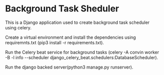 # Background Task Sheduler

This is a Django application used to create background task scheduler using celery.

Create a virtual environment and install the dependencies using requiremnts.txt (pip3 install -r requirements.txt).   
  
Run the Celery beat service for background tasks (celery -A convin worker -B -l info --scheduler django_celery_beat.schedulers:DatabaseScheduler).  
  
Run the django backed server(python3 manage.py runserver).  
